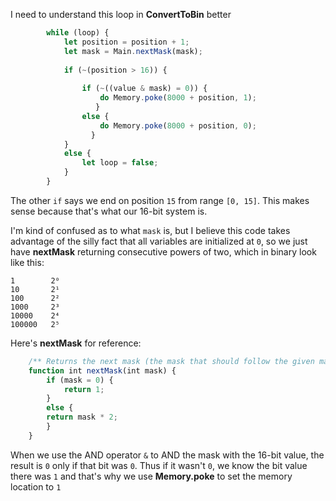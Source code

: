 I need to understand this loop in **ConvertToBin** better
```javascript
        while (loop) {
            let position = position + 1;
            let mask = Main.nextMask(mask);
        
            if (~(position > 16)) {
        
                if (~((value & mask) = 0)) {
                    do Memory.poke(8000 + position, 1);
                   }
                else {
                    do Memory.poke(8000 + position, 0);
                  }    
            }
            else {
                let loop = false;
            }
        }
```

The other `if` says we end on position `15` from range `[0, 15]`. This makes sense because that's what our 16-bit 
system is.

I'm kind of confused as to what `mask` is, but I believe this code takes advantage of the silly fact that all variables are initialized at `0`, so we just have **nextMask** returning consecutive powers of two, which in binary look like this:

```
1        2⁰
10       2¹
100      2²
1000     2³
10000    2⁴
100000   2⁵
```
Here's **nextMask** for reference:
```js
    /** Returns the next mask (the mask that should follow the given mask). */
    function int nextMask(int mask) {
        if (mask = 0) {
            return 1;
        }
        else {
        return mask * 2;
        }
    }
```
When we use the AND operator `&` to AND the mask with the 16-bit value, the result is `0` only if that bit was `0`. Thus if it wasn't `0`, we know the bit value there was `1` and that's why we use **Memory.poke** to set the memory location to `1`
